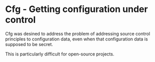 # Cfg - Getting configuration under control

Cfg was desined to address the problem of addressing source control
principles to configuration data, even when that configuration data
is supposed to be secret.

This is particularly difficult for open-source projects.
